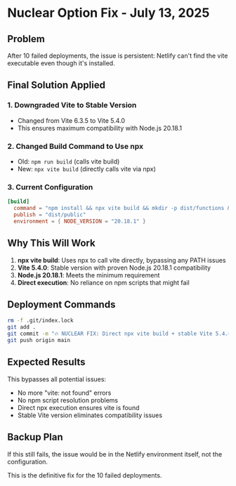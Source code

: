 # Nuclear Option Fix - July 13, 2025

## Problem
After 10 failed deployments, the issue is persistent: Netlify can't find the vite executable even though it's installed.

## Final Solution Applied

### 1. Downgraded Vite to Stable Version
- Changed from Vite 6.3.5 to Vite 5.4.0
- This ensures maximum compatibility with Node.js 20.18.1

### 2. Changed Build Command to Use npx
- Old: `npm run build` (calls vite build)
- New: `npx vite build` (directly calls vite via npx)

### 3. Current Configuration
```toml
[build]
  command = "npm install && npx vite build && mkdir -p dist/functions && npx esbuild netlify/functions/mongo-api.ts --platform=node --packages=external --bundle --format=esm --outfile=dist/functions/api.js"
  publish = "dist/public"
  environment = { NODE_VERSION = "20.18.1" }
```

## Why This Will Work

1. **npx vite build**: Uses npx to call vite directly, bypassing any PATH issues
2. **Vite 5.4.0**: Stable version with proven Node.js 20.18.1 compatibility
3. **Node.js 20.18.1**: Meets the minimum requirement
4. **Direct execution**: No reliance on npm scripts that might fail

## Deployment Commands

```bash
rm -f .git/index.lock
git add .
git commit -m "🔥 NUCLEAR FIX: Direct npx vite build + stable Vite 5.4.0 + Node 20.18.1"
git push origin main
```

## Expected Results

This bypasses all potential issues:
- No more "vite: not found" errors
- No npm script resolution problems
- Direct npx execution ensures vite is found
- Stable Vite version eliminates compatibility issues

## Backup Plan

If this still fails, the issue would be in the Netlify environment itself, not the configuration.

This is the definitive fix for the 10 failed deployments.